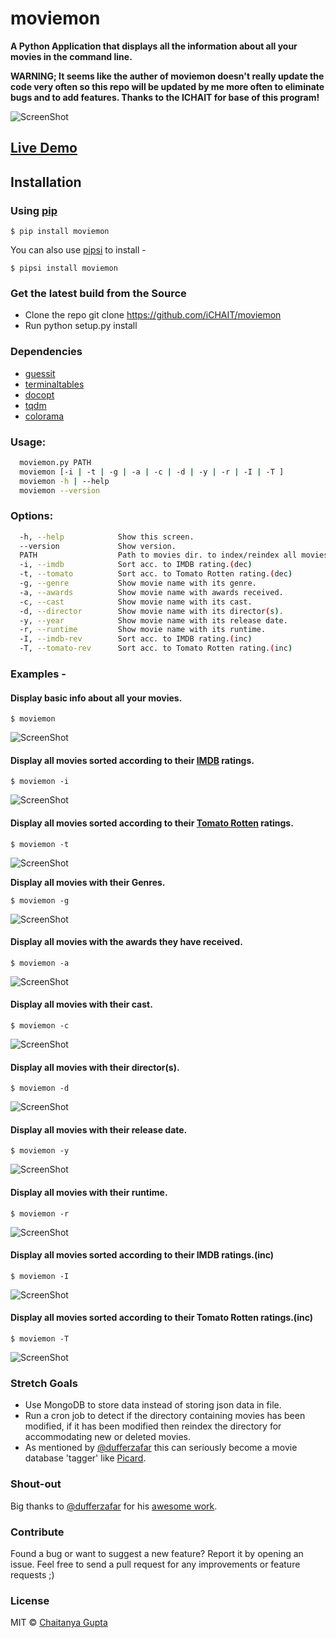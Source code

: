 # moviemon

**A Python Application that displays all the information about all your movies in the command line.**

**WARNING; It seems like the auther of moviemon doesn't really update the code very often so this repo will be updated by me more often to eliminate bugs and to add features. Thanks to the ICHAIT for base of this program!**

![ScreenShot](/img/moviemon.png)


## [Live Demo](https://asciinema.org/a/35255)


## Installation

### Using [pip](https://pypi.python.org/pypi/pip/)

`$ pip install moviemon`

You can also use [pipsi](https://github.com/mitsuhiko/pipsi) to install -

`$ pipsi install moviemon`


### Get the latest build from the Source

* Clone the repo git clone https://github.com/iCHAIT/moviemon
* Run python setup.py install


### Dependencies

* [guessit](https://github.com/guessit-io/guessit)
* [terminaltables](https://github.com/Robpol86/terminaltables)
* [docopt](https://github.com/docopt/docopt)
* [tqdm](https://github.com/tqdm/tqdm)
* [colorama](https://github.com/tartley/colorama)


### Usage:
```sh
  moviemon.py PATH
  moviemon [-i | -t | -g | -a | -c | -d | -y | -r | -I | -T ]
  moviemon -h | --help
  moviemon --version
```

### Options:
```sh
  -h, --help            Show this screen.
  --version             Show version.
  PATH                  Path to movies dir. to index/reindex all movies.
  -i, --imdb            Sort acc. to IMDB rating.(dec)
  -t, --tomato          Sort acc. to Tomato Rotten rating.(dec)
  -g, --genre           Show movie name with its genre.
  -a, --awards          Show movie name with awards received.
  -c, --cast            Show movie name with its cast.
  -d, --director        Show movie name with its director(s).
  -y, --year            Show movie name with its release date.
  -r, --runtime         Show movie name with its runtime.
  -I, --imdb-rev        Sort acc. to IMDB rating.(inc)
  -T, --tomato-rev      Sort acc. to Tomato Rotten rating.(inc)
```

### Examples -

#### Display basic info about all your movies.


`$ moviemon`


![ScreenShot](/img/moviemon.png)


#### Display all movies sorted according to their [IMDB](http://www.imdb.com/) ratings.


`$ moviemon -i`


![ScreenShot](/img/imdb-dec.png)


#### Display all movies sorted according to their [Tomato Rotten](http://www.rottentomatoes.com/) ratings.


`$ moviemon -t`


![ScreenShot](/img/tomato-dec.png)


**Display all movies with their Genres.**


`$ moviemon -g`


![ScreenShot](/img/genre.png)


#### Display all movies with the awards they have received.


`$ moviemon -a`


![ScreenShot](/img/awards.png)


#### Display all movies with their cast.


`$ moviemon -c`


![ScreenShot](/img/cast.png)


#### Display all movies with their director(s).


`$ moviemon -d`


![ScreenShot](/img/directors.png)


#### Display all movies with their release date.


`$ moviemon -y`


![ScreenShot](/img/released.png)


#### Display all movies with their runtime.


`$ moviemon -r`


![ScreenShot](/img/runtime.png)


#### Display all movies sorted according to their IMDB ratings.(inc)


`$ moviemon -I`


![ScreenShot](/img/imdb-inc.png)


#### Display all movies sorted according to their Tomato Rotten ratings.(inc)


`$ moviemon -T`


![ScreenShot](/img/imdb-inc.png)


### Stretch Goals

* Use MongoDB to store data instead of storing json data in file.
* Run a cron job to detect if the directory containing movies has been modified, if it has been modified then reindex the directory for accommodating new or deleted movies.
* As mentioned by [@dufferzafar](https://github.com/dufferzafar) this can seriously become a movie database 'tagger' like [Picard](https://picard.musicbrainz.org/).


### Shout-out

Big thanks to [@dufferzafar](https://github.com/dufferzafar) for his [awesome work](https://github.com/dufferzafar/what-to-watch).


### Contribute

Found a bug or want to suggest a new feature? Report it by opening an issue. Feel free to send a pull request for any improvements or feature requests ;)


### License

MIT © [Chaitanya Gupta](https://github.com/iCHAIT)

